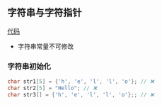 ## 字符串与字符指针

[代码](../section_9/main.c)

- 字符串常量不可修改

### 字符串初始化

```c
char str1[5] = {'h', 'e', 'l', 'l', 'o'}; // ❌
char str2[5] = "Hello"; // ❌
char str3[] = {'h', 'e', 'l', 'l', 'o'};; // ❌
```